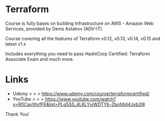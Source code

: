 # Terraform

Course is fully bases on building Infrastructure on AWS - Amazon Web Services, provided by Denis Astahov (ADV-IT).

Course covering all the features of Terraform v0.12, v0.13, v0.14, v0.15 and latest v1.x

Includes everything you need to pass HashiCorp Certified: Terraform Associate Exam and much more.

# Links

- Udemy > > >
https://www.udemy.com/course/terraformcertified/
- YouTube > > >
https://www.youtube.com/watch?v=R0CaxXhrfFE&list=PLg5SS_4L6LYujWDTYb-Zbofdl44Jxb2l8

Thank You!
